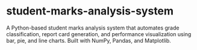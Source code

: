 # student-marks-analysis-system
A Python-based student marks analysis system that automates grade classification, report card generation, and performance visualization using bar, pie, and line charts. Built with NumPy, Pandas, and Matplotlib.
